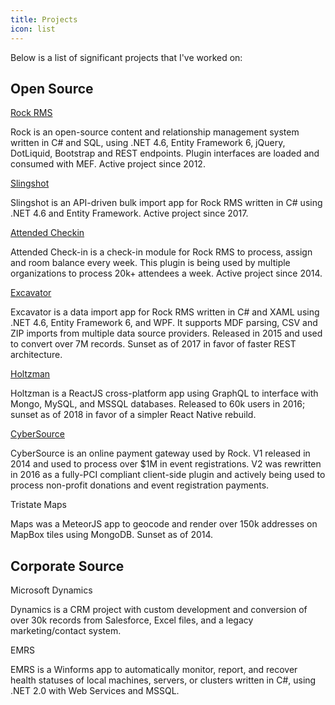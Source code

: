 ```yaml
---
title: Projects
icon: list
---
```


Below is a list of significant projects that I've worked on:

## Open Source

[Rock RMS](https://github.com/SparkDevNetwork/Rock)

Rock is an open-source content and relationship management system written in C# and SQL, using .NET 4.6, Entity Framework 6, jQuery, DotLiquid, Bootstrap and REST endpoints.  Plugin interfaces are loaded and consumed with MEF.  Active project since 2012.

[Slingshot](https://github.com/SparkDevNetwork/Slingshot)

Slingshot is an API-driven bulk import app for Rock RMS written in C# using .NET 4.6 and Entity Framework.  Active project since 2017.


[Attended Checkin](https://github.com/KingdomFirst/rock-attended-checkin)

Attended Check-in is a check-in module for Rock RMS to process, assign and room balance every week.  This plugin is being used by multiple organizations to process 20k+ attendees a week.  Active project since 2014.

[Excavator](https://github.com/KingdomFirst/Excavator)

Excavator is a data import app for Rock RMS written in C# and XAML using .NET 4.6, Entity Framework 6, and WPF.  It supports MDF parsing, CSV and ZIP imports from multiple data source providers.  Released in 2015 and used to convert over 7M records.  Sunset as of 2017 in favor of faster REST architecture.

[Holtzman](https://github.com/newspring/holtzman)

Holtzman is a ReactJS cross-platform app using GraphQL to interface with Mongo, MySQL, and MSSQL databases.  Released to 60k users in 2016; sunset as of 2018 in favor of a simpler React Native rebuild.


[CyberSource](https://github.com/NewSpring/Rock-Cybersource)

CyberSource is an online payment gateway used by Rock. V1 released in 2014 and used to process over $1M in event registrations.  V2 was rewritten in 2016 as a fully-PCI compliant client-side plugin and actively being used to process non-profit donations and event registration payments.

Tristate Maps

Maps was a MeteorJS app to geocode and render over 150k addresses on MapBox tiles using MongoDB.  Sunset as of 2014.


## Corporate Source

Microsoft Dynamics

Dynamics is a CRM project with custom development and conversion of over 30k records from Salesforce, Excel files, and a legacy marketing/contact system.

EMRS

EMRS is a Winforms app to automatically monitor, report, and recover health statuses of local machines, servers, or clusters written in C#, using .NET 2.0 with Web Services and MSSQL.
